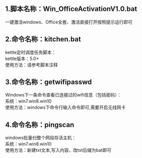 
## 1.脚本名称：Win_OfficeActivationV1.0.bat<br>

一键激活windows、Office全套、激活直接打开按照提示运行即可<br>


## 2.命令名称：kitchen.bat<br>

kettle定时调度任务脚本：<br>
kettle版本：5.0+<br>
使用方法：请参考脚本注释<br>

## 3.命令名称：getwifipasswd<br>

Windows下一条命令查看已连接过的wifi信息（包括密码）：<br>
系统：win7.win8.win10<br>
使用方法：windows下命令行输入命令即可,需要开启无线网卡<br>


## 4.命令名称：pingscan<br>

windows批量扫整个网段存活主机：<br>
系统：win7.win8.win10<br>
使用方法：新建txt文本,写入内容，改txt后缀为bat即可<br>